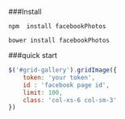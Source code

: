 ###Install 
```
npm  install facebookPhotos 
```
```
bower install facebookPhotos
```

###quick start 

```javascript
$('#grid-gallery').gridImage({
	token: 'your token',
	id : 'facebook page id',
	limit: 100,
	class: 'col-xs-6 col-sm-3'
})

```
